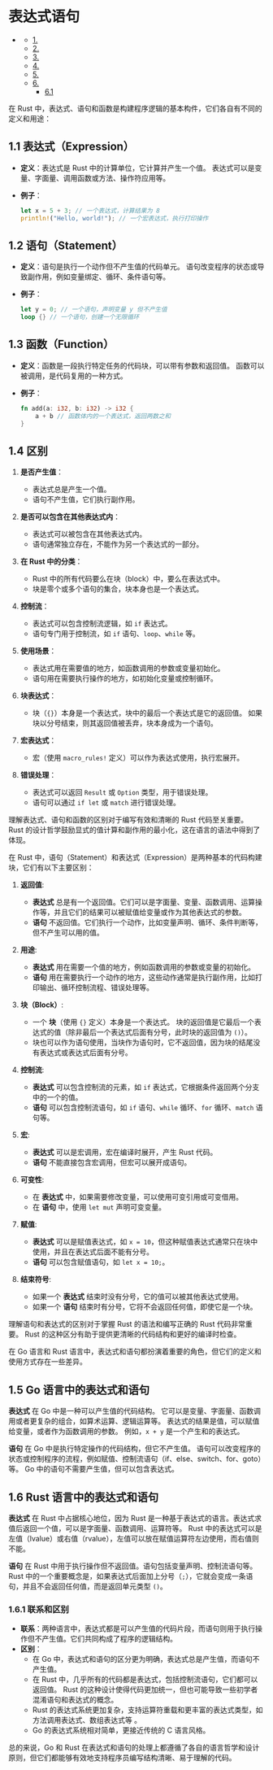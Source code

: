 #  表达式语句

<!-- TOC START -->
- [ ](#1-1-1-1-1-1-1-表达式语句)
  - [1. ](#表达式（expression）)
  - [2. ](#语句（statement）)
  - [3. ](#函数（function）)
  - [4. ](#区别)
  - [5. ](#go-语言中的表达式和语句)
  - [6. ](#rust-语言中的表达式和语句)
    - [6.1 ](#联系和区别)
<!-- TOC END -->

在 Rust 中，表达式、语句和函数是构建程序逻辑的基本构件，它们各自有不同的定义和用途：

## 1.1 表达式（Expression）

- **定义**：表达式是 Rust 中的计算单位，它计算并产生一个值。
   表达式可以是变量、字面量、调用函数或方法、操作符应用等。
- **例子**：

  ```rust
  let x = 5 + 3; // 一个表达式，计算结果为 8
  println!("Hello, world!"); // 一个宏表达式，执行打印操作
  ```

## 1.2 语句（Statement）

- **定义**：语句是执行一个动作但不产生值的代码单元。
   语句改变程序的状态或导致副作用，例如变量绑定、循环、条件语句等。
- **例子**：

  ```rust
  let y = 0; // 一个语句，声明变量 y 但不产生值
  loop {} // 一个语句，创建一个无限循环
  ```

## 1.3 函数（Function）

- **定义**：函数是一段执行特定任务的代码块，可以带有参数和返回值。
   函数可以被调用，是代码复用的一种方式。
- **例子**：

  ```rust
  fn add(a: i32, b: i32) -> i32 {
      a + b // 函数体内的一个表达式，返回两数之和
  }
  ```

## 1.4 区别

1. **是否产生值**：
   - 表达式总是产生一个值。
   - 语句不产生值，它们执行副作用。

2. **是否可以包含在其他表达式内**：
   - 表达式可以被包含在其他表达式内。
   - 语句通常独立存在，不能作为另一个表达式的一部分。

3. **在 Rust 中的分类**：
   - Rust 中的所有代码要么在块（block）中，要么在表达式中。
   - 块是零个或多个语句的集合，块本身也是一个表达式。

4. **控制流**：
   - 表达式可以包含控制流逻辑，如 `if` 表达式。
   - 语句专门用于控制流，如 `if` 语句、`loop`、`while` 等。

5. **使用场景**：
   - 表达式用在需要值的地方，如函数调用的参数或变量初始化。
   - 语句用在需要执行操作的地方，如初始化变量或控制循环。

6. **块表达式**：
   - 块（`{}`）本身是一个表达式，块中的最后一个表达式是它的返回值。
   如果块以分号结束，则其返回值被丢弃，块本身成为一个语句。

7. **宏表达式**：
   - 宏（使用 `macro_rules!` 定义）可以作为表达式使用，执行宏展开。

8. **错误处理**：
   - 表达式可以返回 `Result` 或 `Option` 类型，用于错误处理。
   - 语句可以通过 `if let` 或 `match` 进行错误处理。

理解表达式、语句和函数的区别对于编写有效和清晰的 Rust 代码至关重要。
Rust 的设计哲学鼓励显式的值计算和副作用的最小化，这在语言的语法中得到了体现。

在 Rust 中，语句（Statement）和表达式（Expression）是两种基本的代码构建块，它们有以下主要区别：

1. **返回值**:
   - **表达式** 总是有一个返回值。它们可以是字面量、变量、函数调用、运算操作等，并且它们的结果可以被赋值给变量或作为其他表达式的参数。
   - **语句** 不返回值。它们执行一个动作，比如变量声明、循环、条件判断等，但不产生可以用的值。

2. **用途**:
   - **表达式** 用在需要一个值的地方，例如函数调用的参数或变量的初始化。
   - **语句** 用在需要执行一个动作的地方，这些动作通常是执行副作用，比如打印输出、循环控制流程、错误处理等。

3. **块（Block）**:
   - 一个 **块**（使用 `{}` 定义）本身是一个表达式。
      块的返回值是它最后一个表达式的值（除非最后一个表达式后面有分号，此时块的返回值为 `()`）。
   - 块也可以作为语句使用，当块作为语句时，它不返回值，因为块的结尾没有表达式或表达式后面有分号。

4. **控制流**:
   - **表达式** 可以包含控制流的元素，如 `if` 表达式，它根据条件返回两个分支中的一个的值。
   - **语句** 可以包含控制流语句，如 `if` 语句、`while` 循环、`for` 循环、`match` 语句等。

5. **宏**:
   - **表达式** 可以是宏调用，宏在编译时展开，产生 Rust 代码。
   - **语句** 不能直接包含宏调用，但宏可以展开成语句。

6. **可变性**:
   - 在 **表达式** 中，如果需要修改变量，可以使用可变引用或可变借用。
   - 在 **语句** 中，使用 `let mut` 声明可变变量。

7. **赋值**:
   - **表达式** 可以是赋值表达式，如 `x = 10`，但这种赋值表达式通常只在块中使用，并且在表达式后面不能有分号。
   - **语句** 可以包含赋值语句，如 `let x = 10;`。

8. **结束符号**:
   - 如果一个 **表达式** 结束时没有分号，它的值可以被其他表达式使用。
   - 如果一个 **语句** 结束时有分号，它将不会返回任何值，即使它是一个块。

理解语句和表达式的区别对于掌握 Rust 的语法和编写正确的 Rust 代码非常重要。
Rust 的这种区分有助于提供更清晰的代码结构和更好的编译时检查。

在 Go 语言和 Rust 语言中，表达式和语句都扮演着重要的角色，但它们的定义和使用方式存在一些差异。

## 1.5 Go 语言中的表达式和语句

**表达式** 在 Go 中是一种可以产生值的代码结构。
   它可以是变量、字面量、函数调用或者更复杂的组合，如算术运算、逻辑运算等。
   表达式的结果是值，可以赋值给变量，或者作为函数调用的参数。
   例如，`x + y` 是一个产生和的表达式。

**语句** 在 Go 中是执行特定操作的代码结构，但它不产生值。
   语句可以改变程序的状态或控制程序的流程，例如赋值、控制流语句（if、else、switch、for、goto）等。
   Go 中的语句不需要产生值，但可以包含表达式。

## 1.6 Rust 语言中的表达式和语句

**表达式** 在 Rust 中占据核心地位，因为 Rust 是一种基于表达式的语言。表达式求值后返回一个值，可以是字面量、函数调用、运算符等。
   Rust 中的表达式可以是左值（lvalue）或右值（rvalue），左值可以放在赋值运算符左边使用，而右值则不能。

**语句** 在 Rust 中用于执行操作但不返回值。语句包括变量声明、控制流语句等。
   Rust 中的一个重要概念是，如果表达式后面加上分号（`;`），它就会变成一条语句，并且不会返回任何值，而是返回单元类型 `()`。

### 1.6.1 联系和区别

- **联系**：两种语言中，表达式都是可以产生值的代码片段，而语句则用于执行操作但不产生值。它们共同构成了程序的逻辑结构。
- **区别**：
  - 在 Go 中，表达式和语句的区分更为明确，表达式总是产生值，而语句不产生值。
  - 在 Rust 中，几乎所有的代码都是表达式，包括控制流语句，它们都可以返回值。
      Rust 的这种设计使得代码更加统一，但也可能导致一些初学者混淆语句和表达式的概念。
  - Rust 的表达式系统更加复杂，支持运算符重载和更丰富的表达式类型，如方法调用表达式、数组表达式等 。
  - Go 的表达式系统相对简单，更接近传统的 C 语言风格。

总的来说，Go 和 Rust 在表达式和语句的处理上都遵循了各自的语言哲学和设计原则，但它们都能够有效地支持程序员编写结构清晰、易于理解的代码。
